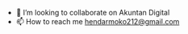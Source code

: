 
- 💞️ I’m looking to collaborate on Akuntan Digital
- 📫 How to reach me hendarmoko212@gmail.com

<!---
HendarMoko/HendarMoko is a ✨ special ✨ repository because its `README.md` (this file) appears on your GitHub profile.
You can click the Preview link to take a look at your changes.
--->
